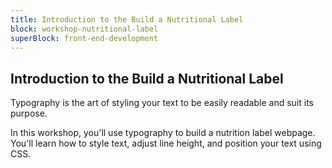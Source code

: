 ```yaml
---
title: Introduction to the Build a Nutritional Label
block: workshop-nutritional-label
superBlock: front-end-development
---
```


## Introduction to the Build a Nutritional Label

Typography is the art of styling your text to be easily readable and suit its purpose.

In this workshop, you'll use typography to build a nutrition label webpage. You'll learn how to style text, adjust line height, and position your text using CSS.
